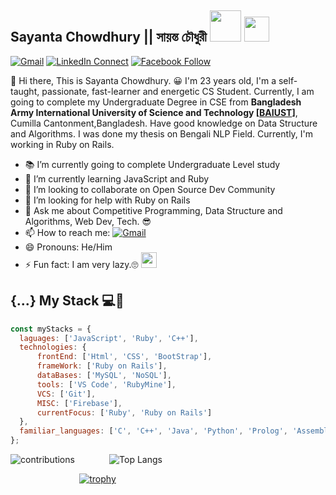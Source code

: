 ## Sayanta Chowdhury || সায়ন্ত চৌধুরী <img src="https://media.giphy.com/media/hvRJCLFzcasrR4ia7z/giphy.gif" width="50px"> <img src="https://media.giphy.com/media/VgCDAzcKvsR6OM0uWg/giphy.gif" width="40">

[![Gmail](https://img.shields.io/badge/sayanta28@gmail.com-black?color=14171A&labelColor=ef5350&logo=gmail&logoColor=ffffff)](mailto:sayanta28@gmail.com?subject=From%20GitHub&body=Hi,%20there.%20Found%20you%20from%20GitHub.)
[![LinkedIn Connect](https://img.shields.io/badge/sayantachowdhury-black?color=14171A&labelColor=FFFFFF&logo=linkedin&logoColor=0E76A8)](https://www.linkedin.com/in/sayantachowdhury)
[![Facebook Follow](https://img.shields.io/badge/sayanta28-black?color=14171A&labelColor=ffffff&logo=facebook&logoColor=3B5998)](https://www.facebook.com/sayanta28)

:wave: Hi there, This is Sayanta Chowdhury. 😀 
I'm 23 years old, I'm a self-taught, passionate, fast-learner and energetic CS Student. Currently, I am going to complete my Undergraduate Degree in CSE from **Bangladesh Army International University of Science and Technology [[BAIUST](http://baiust.edu.bd)]**, Cumilla Cantonment,Bangladesh. Have good knowledge on Data Structure and Algorithms. I was done my thesis on Bengali NLP Field. Currently, I'm working in Ruby on Rails.


- 📚 I’m currently going to complete Undergraduate Level study
- 🌱 I’m currently learning JavaScript and Ruby
- 👯 I’m looking to collaborate on Open Source Dev Community
- 🤔 I’m looking for help with Ruby on Rails
- 💬 Ask me about Competitive Programming, Data Structure and Algorithms, Web Dev, Tech. 😎
- 📫 How to reach me: [![Gmail](https://img.shields.io/badge/sayanta28@gmail.com-black?color=14171A&labelColor=ef5350&logo=gmail&logoColor=ffffff)](mailto:sayanta28@gmail.com)
- 😄 Pronouns:  He/Him
- ⚡ Fun fact: I am very lazy.🙄 <img src="https://media.giphy.com/media/WUlplcMpOCEmTGBtBW/giphy.gif" width="25">


## {...} My Stack 💻🚀 

```js
const myStacks = {
  laguages: ['JavaScript', 'Ruby', 'C++'],
  technologies: {
      frontEnd: ['Html', 'CSS', 'BootStrap'],
      frameWork: ['Ruby on Rails'],
      dataBases: ['MySQL', 'NoSQL'],
      tools: ['VS Code', 'RubyMine'],
      VCS: ['Git'],
      MISC: ['Firebase'],
      currentFocus: ['Ruby', 'Ruby on Rails']
  },
  familiar_languages: ['C', 'C++', 'Java', 'Python', 'Prolog', 'Assembly'],
};
```


![contributions](https://github-readme-stats.vercel.app/api?username=sayanta28&count_private=true&show_icons=true&theme=tokyonight) &nbsp;&nbsp;&nbsp;&nbsp;&nbsp;&nbsp;&nbsp;&nbsp;&nbsp;&nbsp;&nbsp;&nbsp;
![Top Langs](https://github-readme-stats.vercel.app/api/top-langs/?username=sayanta28&langs_count=10&&layout=compact)

&nbsp;&nbsp;&nbsp;&nbsp;&nbsp;&nbsp;&nbsp;&nbsp;&nbsp;&nbsp;&nbsp;&nbsp;&nbsp;&nbsp;&nbsp;&nbsp;&nbsp;&nbsp;&nbsp;&nbsp;&nbsp;&nbsp;&nbsp;&nbsp;&nbsp;&nbsp;&nbsp;
[![trophy](https://github-profile-trophy.vercel.app/?username=sayanta28&theme=dracula)](https://github.com/sayanta28/github-profile-trophy)
